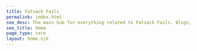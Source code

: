 ```yaml
---
title: Fatsack Fails
permalink: index.html
seo_desc: The main hub for everything related to Fatsack Fails. Blogs, Merch, Streamer Resources, and more.
seo_title: Home
page_type: core
layout: home.njk
---
```

